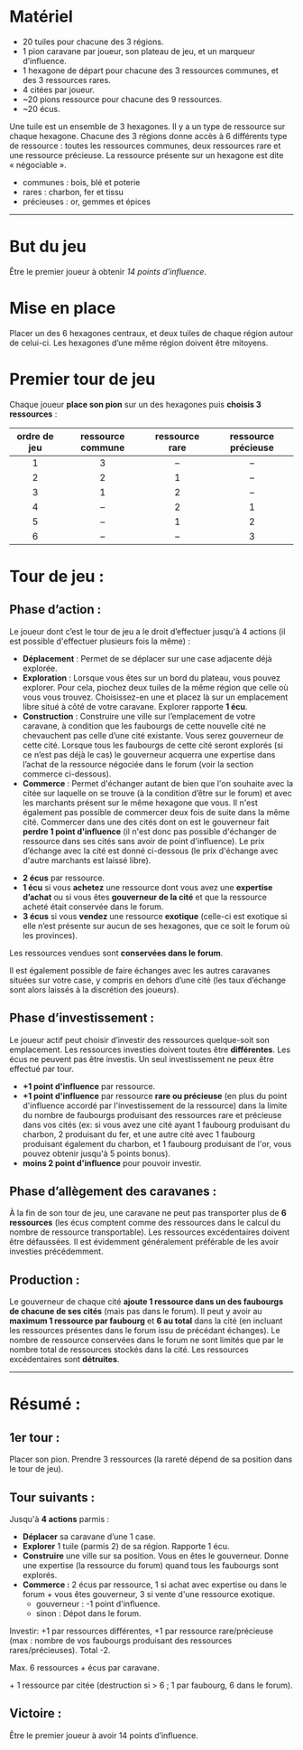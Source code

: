 # Matériel

 - 20 tuiles pour chacune des 3 régions.
 - 1 pion caravane par joueur, son plateau de jeu, et un marqueur d’influence.
 - 1 hexagone de départ pour chacune des 3 ressources communes, et des 3 ressources rares.
 - 4 citées par joueur.
 - ~20 pions ressource pour chacune des 9 ressources.
 - ~20 écus.

Une tuile est un ensemble de 3 hexagones. Il y a un type de ressource sur chaque hexagone. Chacune des 3 régions donne accès à 6 différents type de ressource : toutes les ressources communes, deux ressources rare et une ressource précieuse. La ressource présente sur un hexagone est dite « négociable ».

 - communes : bois, blé et poterie
 - rares : charbon, fer et tissu
 - précieuses : or, gemmes et épices
 
---

# But du jeu

Être le premier joueur à obtenir *14 points d’influence*.

# Mise en place

Placer un des 6 hexagones centraux, et deux tuiles de chaque région autour de celui-ci. Les hexagones d’une même région doivent être mitoyens.

# Premier tour de jeu

Chaque joueur **place son pion** sur un des hexagones puis **choisis 3 ressources** :
 
| ordre de jeu | ressource commune | ressource rare | ressource précieuse |
|:------------:|:-----------------:|:--------------:|:-------------------:|
| 1 | 3 | – | – |
| 2 | 2 | 1 | – |
| 3 | 1 | 2 | – |
| 4 | – | 2 | 1 |
| 5 | – | 1 | 2 |
| 6 | – | – | 3 |

# Tour de jeu :

## Phase d’action :

Le joueur dont c’est le tour de jeu a le droit d’effectuer jusqu'à 4 actions (il est possible d'effectuer plusieurs fois la même) :

- **Déplacement** : Permet de se déplacer sur une case adjacente déjà explorée.
- **Exploration** : Lorsque vous êtes sur un bord du plateau, vous pouvez explorer. Pour cela, piochez deux tuiles de la même région que celle où vous vous trouvez. Choisissez-en une et placez là sur un emplacement libre situé à côté de votre caravane. Explorer rapporte **1 écu**.
 - **Construction** : Construire une ville sur l’emplacement de votre caravane, à condition que les faubourgs de cette nouvelle cité ne chevauchent pas celle d’une cité existante. Vous serez gouverneur de cette cité. Lorsque tous les faubourgs de cette cité seront explorés (si ce n’est pas déjà le cas) le gouverneur acquerra une expertise dans l’achat de la ressource négociée dans le forum (voir la section commerce ci-dessous).
 - **Commerce** : Permet d'échanger autant de bien que l'on souhaite avec la citée sur laquelle on se trouve (à la condition d’être sur le forum) et avec les marchants présent sur le même hexagone que vous. Il n'est également pas possible de commercer deux fois de suite dans la même cité. Commercer dans une des cités dont on est le gouverneur fait **perdre 1 point d'influence** (il n'est donc pas possible d'échanger de ressource dans ses cités sans avoir de point d'influence). Le prix d’échange avec la cité est donné ci-dessous (le prix d'échange avec d'autre marchants est laissé libre).

 * **2 écus** par ressource.
 * **1 écu** si vous **achetez** une ressource dont vous avez une **expertise d’achat** ou si vous êtes **gouverneur de la cité** et que la ressource acheté était conservée dans le forum.
 * **3 écus** si vous **vendez** une ressource **exotique** (celle-ci est exotique si elle n’est présente sur aucun de ses hexagones, que ce soit le forum où les provinces).
 
 Les ressources vendues sont **conservées dans le forum**.
 
 Il est également possible de faire échanges avec les autres caravanes situées sur votre case, y compris en dehors d’une cité (les taux d’échange sont alors laissés à la discrétion des joueurs).
 
## Phase d’investissement :

Le joueur actif peut choisir d’investir des ressources quelque-soit son emplacement. Les ressources investies doivent toutes être **différentes**. Les écus ne peuvent pas être investis. Un seul investissement ne peux être effectué par tour.

 * **+1 point d'influence** par ressource.
 * **+1 point d'influence** par ressource **rare ou précieuse** (en plus du point d'influence accordé par l'investissement de la ressource) dans la limite du nombre de faubourgs produisant des ressources rare et précieuse dans vos cités (ex: si vous avez une cité ayant 1 faubourg produisant du charbon, 2 produisant du fer, et une autre cité avec 1 faubourg produisant également du charbon, et 1 faubourg produisant de l'or, vous pouvez obtenir jusqu'à 5 points bonus).
 * **moins 2 point d'influence** pour pouvoir investir.

## Phase d’allègement des caravanes :

À la fin de son tour de jeu, une caravane ne peut pas transporter plus de **6 ressources** (les écus comptent comme des ressources dans le calcul du nombre de ressource transportable). Les ressources excédentaires doivent être défaussées. Il est évidemment généralement préférable de les avoir investies précédemment.

## Production :

Le gouverneur de chaque cité **ajoute 1 ressource dans un des faubourgs de chacune de ses cités** (mais pas dans le forum). Il peut y avoir au **maximum 1 ressource par faubourg** et **6 au total** dans la cité (en incluant les ressources présentes dans le forum issu de précédant échanges). Le nombre de ressource conservées dans le forum ne sont limités que par le nombre total de ressources stockés dans la cité. Les ressources excédentaires sont **détruites**.

---

# Résumé :

## 1er tour :

Placer son pion. Prendre 3 ressources (la rareté dépend de sa position dans le tour de jeu).

## Tour suivants :

Jusqu'à **4 actions** parmis :

* **Déplacer** sa caravane d’une 1 case.
* **Explorer** 1 tuile (parmis 2) de sa région. Rapporte 1 écu.
* **Construire** une ville sur sa position. Vous en êtes le gouverneur. Donne une expertise (la ressource du forum) quand tous les faubourgs sont explorés.
* **Commerce :** 2 écus par ressource, 1 si achat avec expertise ou dans le forum + vous êtes gouverneur, 3 si vente d'une ressource exotique.
  - gouverneur : -1 point d'influence.
  - sinon : Dépot dans le forum.

Investir: +1 par ressources différentes, +1 par ressource rare/précieuse (max : nombre de vos faubourgs produisant des ressources rares/précieuses). Total -2.

Max. 6 ressources + écus par caravane.

\+ 1 ressource par citée (destruction si > 6 ; 1 par faubourg, 6 dans le forum).

## Victoire :

Être le premier joueur à avoir 14 points d’influence.
